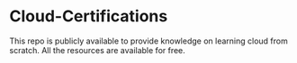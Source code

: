 # Cloud-Certifications
This repo is publicly available to provide knowledge on learning cloud from scratch. All the resources are available for free.
